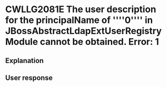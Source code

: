 # CWLLG2081E The user description for the principalName of ''''0'''' in JBossAbstractLdapExtUserRegistryModule cannot be obtained.  Error: 1

## Explanation

## User response